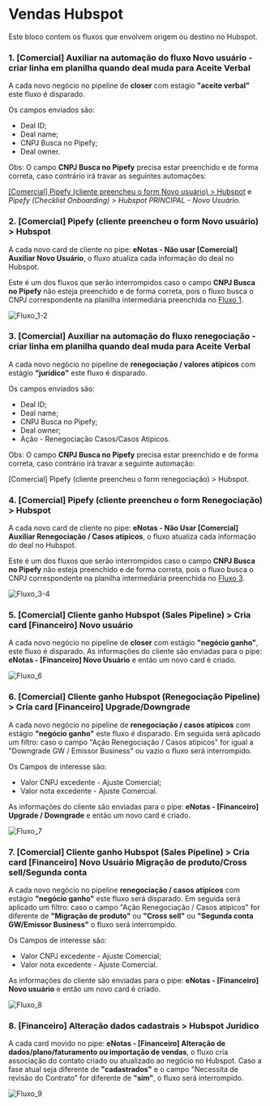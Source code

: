 # Vendas Hubspot

Este bloco contem os fluxos que envolvem origem ou destino no Hubspot.

### 1. [Comercial] Auxiliar na automação do fluxo Novo usuário - criar linha em planilha quando deal muda para Aceite Verbal

A cada novo negócio no pipeline de **closer** com estágio **"aceite verbal"** este fluxo é disparado. 

Os campos enviados são:

* Deal ID;
* Deal name;
* CNPJ Busca no Pipefy;
* Deal owner.

Obs: O campo **CNPJ Busca no Pipefy** precisa estar preenchido e de forma correta, caso contrário irá travar as seguintes automações: 

[[Comercial] Pipefy (cliente preencheu o form Novo usuário) > Hubspot](#2-comercial-pipefy-cliente-preencheu-o-form-novo-usuário--hubspot) e *Pipefy (Checklist Onboarding) > Hubspot PRINCIPAL - Novo Usuário*.

### 2. [Comercial] Pipefy (cliente preencheu o form Novo usuário) > Hubspot

A cada novo card de cliente no pipe: **eNotas - Não usar [Comercial] Auxiliar Novo Usuário**, o fluxo atualiza cada informação do deal no Hubspot.

Este é um dos fluxos que serão interrompidos caso o campo **CNPJ Busca no Pipefy** não esteja preenchido e de forma correta, pois o fluxo busca o CNPJ correspondente na planilha intermediária preenchida no [Fluxo 1](#1-comercial-auxiliar-na-automação-do-fluxo-novo-usuário---criar-linha-em-planilha-quando-deal-muda-para-aceite-verbal).

![Fluxo_1-2](https://github.com/eNotas/1.Fluxos_Zapier/blob/main/imagens/Fluxo_1-2.jpg)

### 3. [Comercial] Auxiliar na automação do fluxo renegociação - criar linha em planilha quando deal muda para Aceite Verbal

A cada novo negócio no pipeline de **renegociação / valores** **atípicos** com estágio **"jurídico"** este fluxo é disparado. 

Os campos enviados são:

* Deal ID;
* Deal name;
* CNPJ Busca no Pipefy;
* Deal owner;
* Ação - Renegociação Casos/Casos Atípicos.

Obs: O campo **CNPJ Busca no Pipefy** precisa estar preenchido e de forma correta, caso contrário irá travar a seguinte automação: 

[Comercial] Pipefy (cliente preencheu o form renegociação) > Hubspot.

### 4. [Comercial] Pipefy (cliente preencheu o form Renegociação) > Hubspot

A cada novo card de cliente no pipe: **eNotas - Não Usar [Comercial] Auxiliar Renegociação / Casos atípicos**, o fluxo atualiza cada informação do deal no Hubspot.

Este é um dos fluxos que serão interrompidos caso o campo **CNPJ Busca no Pipefy** não esteja preenchido e de forma correta, pois o fluxo busca o CNPJ correspondente na planilha intermediária preenchida no [Fluxo 3](#1-comercial-auxiliar-na-automação-do-fluxo-novo-usuário---criar-linha-em-planilha-quando-deal-muda-para-aceite-verbal).

![Fluxo_3-4](https://github.com/eNotas/1.Fluxos_Zapier/blob/main/imagens/Fluxo_3-4.jpg)

### 5. [Comercial] Cliente ganho Hubspot (Sales Pipeline) > Cria card [Financeiro] Novo usuário

A cada novo negócio no pipeline de **closer** com estágio **"negócio ganho"**, este fluxo é disparado. As informações do cliente são enviadas para o pipe: **eNotas - [Financeiro] Novo Usuário** e então um novo card é criado.

![Fluxo_6](https://github.com/eNotas/1.Fluxos_Zapier/blob/main/imagens/Fluxo_6.jpg)

### 6. [Comercial] Cliente ganho Hubspot (Renegociação Pipeline) > Cria card [Financeiro] Upgrade/Downgrade

A cada novo negócio no pipeline de **renegociação / casos atípicos** com estágio **"negócio ganho"** este fluxo é disparado. Em seguida será aplicado um filtro: caso o campo "Ação Renegociação / Casos atípicos" for igual a "Downgrade GW / Emissor Business" ou vazio o fluxo será interrompido.

Os Campos de interesse são:

* Valor CNPJ excedente - Ajuste Comercial;
* Valor nota excedente - Ajuste Comercial.

As informações do cliente são enviadas para o pipe: **eNotas - [Financeiro] Upgrade / Downgrade** e então um novo card é criado.

![Fluxo_7](https://github.com/eNotas/1.Fluxos_Zapier/blob/main/imagens/Fluxo_7.jpg)

### 7. [Comercial] Cliente ganho Hubspot (Sales Pipeline) > Cria card [Financeiro] Novo Usuário Migração de produto/Cross sell/Segunda conta

A cada novo negócio no pipeline **renegociação / casos atípicos** com estágio **"negócio ganho"** este fluxo será disparado. Em seguida será aplicado um filtro: caso o campo "Ação Renegociação / Casos atípicos" for diferente de **"Migração de produto"** ou **"Cross sell"** ou **"Segunda conta GW/Emissor Business"** o fluxo será interrompido.

Os Campos de interesse são:

* Valor CNPJ excedente - Ajuste Comercial;
* Valor nota excedente - Ajuste Comercial.

As informações do cliente são enviadas para o pipe: **eNotas - [Financeiro] Novo usuário** e então um novo card é criado.

![Fluxo_8](https://github.com/eNotas/1.Fluxos_Zapier/blob/main/imagens/Fluxo_8.jpg) 

### 8. **[Financeiro] Alteração dados cadastrais > Hubspot Jurídico**

A cada card movido no pipe: **eNotas - [Financeiro] Alteração de dados/plano/faturamento ou importação de vendas**, o fluxo cria associação do contato criado ou atualizado ao negócio no Hubspot. Caso a fase atual seja diferente de **"cadastrados"** e o campo "Necessita de revisão do Contrato" for diferente de **"sim"**, o fluxo será interrompido.

![Fluxo_9](https://github.com/eNotas/1.Fluxos_Zapier/blob/main/imagens/Fluxo_9.jpg) 

